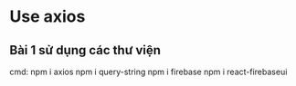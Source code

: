 # Use axios

## Bài 1 sử dụng các thư viện
cmd:
npm i axios
npm i query-string
npm i firebase
npm i react-firebaseui
